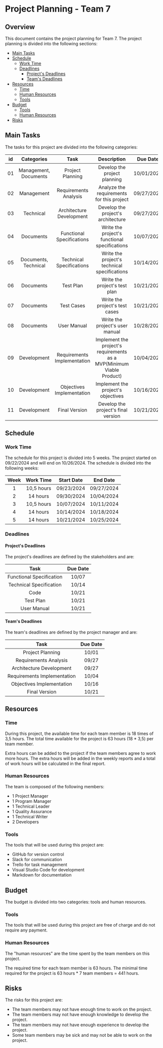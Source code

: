 # Project Planning - Team 7


## Overview

This document contains the project planning for Team 7. The project planning is divided into the following sections:
- [Main Tasks](#main-tasks)
- [Schedule](#schedule)
  - [Work Time](#work-time)
  - [Deadlines](#deadlines)
	- [Project's Deadlines](#projects-deadlines)
	- [Team's Deadlines](#teams-deadlines)
- [Resources](#resources)
	- [Time](#time)
	- [Human Resources](#human-resources)
	- [Tools](#tools)
- [Budget](#budget)
	- [Tools](#tools-1)
	- [Human Resources](#human-resources-1)
- [Risks](#risks)


## Main Tasks

The tasks for this project are divided into the following categories:

| id | Categories | Task | Description | Due Date | Responsible |
| :--: | :--: | :--: | :--: | :--: | :--: |
| 01 | Management, Documents | Project Planning | Develop the project planning | 10/01/2024 | Project Manager |
| 02 | Management | Requirements Analysis | Analyze the requirements for this project | 09/27/2024 | Program Manager |
| 03 | Technical | Architecture Development | Develop the project's architecture | 09/27/2024 | Technical Leader |
| 04 | Documents | Functional Specifications | Write the project's functional specifications | 10/07/2024 | Program Manager |
| 05 | Documents, Technical | Technical Specifications | Write the project's technical specifications | 10/14/2024 | Technical Leader |
| 06 | Documents | Test Plan | Write the project's test plan | 10/21/2024 | Quality Assurance |
| 07 | Documents | Test Cases | Write the project's test cases | 10/21/2024 | Quality Assurance |
| 08 | Documents | User Manual | Write the project's user manual | 10/28/2024 | Technical Writer |
| 09 | Development | Requirements Implementation | Implement the project's requirements as a MVP(Minimum Viable Product) | 10/04/2024 | Development Team |
| 10 | Development | Objectives Implementation | Implement the project's objectives | 10/16/2024 | Development Team |
| 11 | Development | Final Version | Develop the project's final version | 10/21/2024 | Development Team |





## Schedule

### Work Time

The schedule for this project is divided into 5 weeks. The project started on 09/22/2024 and will end on 10/26/2024. The schedule is divided into the following weeks:

| Week | Work Time  | Start Date |  End Date  |
| :--: | :--------: | :--------: | :--------: |
|  1   | 10,5 hours | 09/23/2024 | 09/27/2024 |
|  2   |  14 hours  | 09/30/2024 | 10/04/2024 |
|  3   | 10,5 hours | 10/07/2024 | 10/11/2024 |
|  4   |  14 hours  | 10/14/2024 | 10/18/2024 |
|  5   |  14 hours  | 10/21/2024 | 10/25/2024 |


### Deadlines

#### Project's Deadlines

The project's deadlines are defined by the stakeholders and are:

| Task 						| Due Date 	|
| :-----------------------: | :-------: |
| Functional Specification 	| 10/07 	|
| Technical Specification 	| 10/14 	|
| Code 						| 10/21 	|
| Test Plan 				| 10/21 	|
| User Manual 				| 10/21 	|

#### Team's Deadlines

The team's deadlines are defined by the project manager and are:

| Task 							| Due Date 	|
| :---------------------------: | :-------: |
| Project Planning 				| 10/01 	|
| Requirements Analysis 		| 09/27 	|
| Architecture Development 		| 09/27 	|
| Requirements Implementation 	| 10/04 	|
| Objectives Implementation 	| 10/16 	|
| Final Version 				| 10/21 	|



## Resources

### Time

During this project, the available time for each team member is 18 times of 3,5 hours. The total time available for the project is 63 hours (18 * 3,5) per team member.

Extra hours can be added to the project if the team members agree to work more hours. The extra hours will be added in the weekly reports and a total of work hours will be calculated in the final report.

### Human Resources

The team is composed of the following members:

- 1 Project Manager
- 1 Program Manager
- 1 Technical Leader
- 1 Quality Assurance
- 1 Technical Writer
- 2 Developers

### Tools

The tools that will be used during this project are:

- GitHub for version control
- Slack for communication
- Trello for task management
- Visual Studio Code for development
- Markdown for documentation



## Budget

The budget is divided into two categories: tools and human resources.

### Tools

The tools that will be used during this project are free of charge and do not require any payment.


### Human Resources

The "human resources" are the time spent by the team members on this project.

The required time for each team member is 63 hours. The minimal time required for the project is 63 hours * 7 team members = 441 hours.



## Risks

The risks for this project are:

- The team members may not have enough time to work on the project.
- The team members may not have enough knowledge to develop the project.
- The team members may not have enough experience to develop the project.
- Some team members may be sick and may not be able to work on the project.